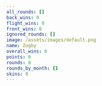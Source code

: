 ```yaml
---
all_rounds: []
back_wins: 0
flight_wins: 0
front_wins: 0
ignored_rounds: []
image: /assets/images/default.png
name: Zogby
overall_wins: 0
points: 0
rounds: 0
rounds_by_month: {}
skins: 0
---
```

